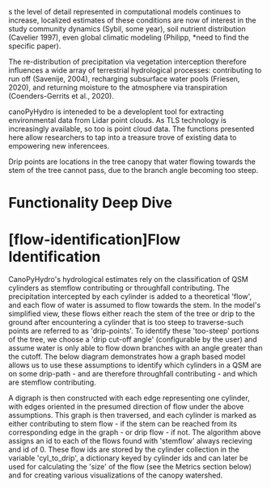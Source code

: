 
s the level of detail represented in computational models continues to increase, localized estimates of these conditions are now of interest in the study community dynamics (Sybil, some year), soil nutrient distribution (Cavelier 1997), even global climatic modeling (Philipp, \*need to find the specific paper).

The re-distribution of precipitation via vegetation interception therefore influences a wide array of terrestrial hydrological processes: contributing to run off (Savenije, 2004), recharging subsurface water pools (Friesen, 2020), and returning moisture to the atmosphere via transpiration (Coenders-Gerrits et al., 2020).

canoPyHydro is inteneded to be a developlent tool for extracting environmental data from Lidar point clouds. As TLS technology is increasingly available, so too is point cloud data. The functions presented here allow researchers to tap into a treasure trove of existing data to empowering new inferencees.

Drip points are locations in the tree canopy that water flowing towards the stem of the tree cannot pass, due to the branch angle becoming too steep.


# Functionality Deep Dive

# [flow-identification]Flow Identification

CanoPyHydro's hydrological estimates rely on the classification of QSM cylinders as stemflow contributing or throughfall contributing. The precipitation intercepted by each cylinder is added to a theoretical 'flow', and each flow of water is assumed to flow towards the stem. In the model's simplified view, these flows either reach the stem of the tree or drip to the ground after encountering a cylinder that is too steep to traverse-such points are referred to as 'drip-points'. To identify these 'too-steep' portions of the tree, we choose a 'drip cut-off angle' (configurable by the user) and assume water is only able to flow down branches with an angle greater than the cutoff.
The below diagram demonstrates how a graph based model allows us to use these assumptions to identify which cylinders in a QSM are on some drip-path - and are therefore throughfall contributing - and which are stemflow contributing.

A digraph is then constructed with each edge representing one cylinder, with edges oriented in the presumed direction of flow under the above assumptions. This graph is then traversed, and each cylinder is marked as either contributing to stem flow  - if the stem can be reached from its corresponding edge in the graph - or drip flow - if not.
The algorithm above assigns an id to each of the flows found with 'stemflow' always recieving and id of 0. These flow ids are stored by the cylinder collection in the variable 'cyl_to_drip', a dictionary keyed by cylinder ids and can later be used for calculating the 'size' of the flow (see the Metrics section below) and for creating various visualizations of the canopy watershed.
